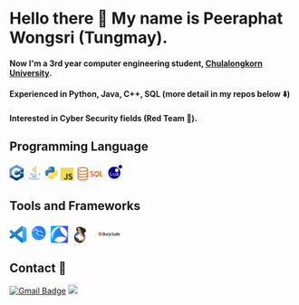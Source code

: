 # Hello there 👋 My name is Peeraphat Wongsri (Tungmay).
#### Now I'm a 3rd year computer engineering student, <a href="https://www.chula.ac.th/en/" target="_blank" >Chulalongkorn University</a>.
#### Experienced in Python, Java, C++, SQL (more detail in my repos below ⬇️)
#### Interested in Cyber Security fields (Red Team 🔴).
## Programming Language
<img src='images/c%2B%2B.png' width='25'>  <img src='images/java.png' width='30'> <img src='images/python.png' width='23'> <img src='images/js.png' width='23'>  <img src='images/sql.png' width='50'> 
<img src='images/lua.png' width='28'> 
## Tools and Frameworks
<img src='images/Visual_Studio_Code.png' width='30'>  <img src='images/Kali.png' width='35'> <img src='images/Wire_Shark.png' width='30'>  <img src='images/ida.jpg' width='35'> 
<img src='images/Burp.png' width='60'>  
## Contact 📱
[![Gmail Badge](https://img.shields.io/badge/Gmail-D14836?style=for-the-badge&logo=gmail&logoColor=white)](mailto:peeraphat.wongsri.official@gmail.com)
<a href="https://www.linkedin.com/in/peeraphat-wongsri-4b34a3296/">
  <img src="https://img.shields.io/badge/linkedin-%230077B5.svg?style=for-the-badge&logo=linkedin&logoColor=white">
</a>



<!--
**bananagrill/bananagrill** is a ✨ _special_ ✨ repository because its `README.md` (this file) appears on your GitHub profile.

Here are some ideas to get you started:

- 🔭 I’m currently working on ...
- 🌱 I’m currently learning ...
- 👯 I’m looking to collaborate on ...
- 🤔 I’m looking for help with ...
- 💬 Ask me about ...
- 📫 How to reach me: ...
- 😄 Pronouns: ...
- ⚡ Fun fact: ...
-->
